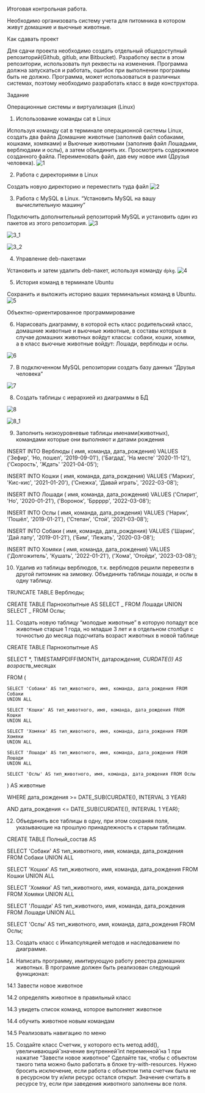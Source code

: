 Итоговая контрольная работа.

Необходимо организовать систему учета для питомника в котором живут
домашние и вьючные животные.

Как сдавать проект

Для сдачи проекта необходимо создать отдельный общедоступный
репозиторий(Github, gitlub, или Bitbucket). Разработку вести в этом
репозитории, использовать пул реквесты на изменения. Программа должна запускаться и работать, ошибок при выполнении программы быть не должно. Программа, может использоваться в различных системах, поэтому необходимо разработать класс в виде конструктора.

Задание

Операционные системы и виртуализация (Linux)

1. Использование команды cat в Linux

Используя команду cat в терминале операционной системы Linux, создать два файла Домашние животные (заполнив файл собаками, кошками, хомяками) и Вьючные животными (заполнив файл Лошадьми, верблюдами и ослы), а затем объединить их. Просмотреть содержимое созданного файла. Переименовать файл, дав ему новое имя (Друзья человека).
![1](images/1.jpg)

2. Работа с директориями в Linux

Создать новую директорию и переместить туда файл
![2](images/2.jpg)

3. Работа с MySQL в Linux. “Установить MySQL на вашу вычислительную машину”

Подключить дополнительный репозиторий MySQL и установить один из пакетов из этого репозитория.
![3](images/3.jpg)

![3_1](images/3_1.jpg)

![3_2](images/3_2.jpg)

4. Управление deb-пакетами

Установить и затем удалить deb-пакет, используя команду `dpkg`.
![4](images/4.jpg)

5. История команд в терминале Ubuntu

Сохранить и выложить историю ваших терминальных команд в Ubuntu.
![5](images/5.jpg)

Объектно-ориентированное программирование

6. Нарисовать диаграмму, в которой есть класс родительский класс, домашние животные и вьючные животные, в составы которых в случае домашних животных войдут классы: собаки, кошки, хомяки, а в класс вьючные животные войдут: Лошади, верблюды и ослы.

![6](images/6.jpg)

7. В подключенном MySQL репозитории создать базу данных “Друзья человека”

![7](images/7.jpg)

8. Создать таблицы с иерархией из диаграммы в БД

![8](images/8.jpg)

![8_1](images/8_1.jpg)

9. Заполнить низкоуровневые таблицы именами(животных), командами
   которые они выполняют и датами рождения

INSERT INTO Верблюды ( имя, команда, дата_рождения)
VALUES ('Зефир', 'Но, пошел', '2019-09-01'),
('Багдад', 'На месте' '2020-11-12'),
('Скорость', 'Ждать' '2021-04-05');

INSERT INTO Кошки ( имя, команда, дата_рождения)
VALUES ('Маркиз', 'Кис-кис', '2021-01-20'),
('Снежка', 'Давай играть', '2022-03-08');

INSERT INTO Лошади ( имя, команда, дата_рождения)
VALUES ('Спирит', 'Но', '2020-01-21'),
('Воронок', 'Бррррр', '2022-03-08');

INSERT INTO Ослы ( имя, команда, дата_рождения)
VALUES ('Нарик', 'Пошёл', '2019-01-21'),
('Степан', 'Стой', '2021-03-08');

INSERT INTO Собаки ( имя, команда, дата_рождения)
VALUES ('Шарик', 'Дай лапу', '2019-01-21'),
('Бим', 'Лежать', '2020-03-08');

INSERT INTO Хомяки ( имя, команда, дата_рождения)
VALUES ('Долгожитель', 'Кушать', '2022-01-21'),
('Хома', 'Отойди', '2023-03-08');

10. Удалив из таблицы верблюдов, т.к. верблюдов решили перевезти в другой питомник на зимовку. Объединить таблицы лошади, и ослы в одну таблицу.

TRUNCATE TABLE Верблюды;

CREATE TABLE Парнокопытные AS
SELECT _ FROM Лошади
UNION
SELECT _ FROM Ослы;

11. Создать новую таблицу “молодые животные” в которую попадут все
    животные старше 1 года, но младше 3 лет и в отдельном столбце с точностью до месяца подсчитать возраст животных в новой таблице

CREATE TABLE Парнокопытные AS

SELECT \*, TIMESTAMPDIFF(MONTH, дата*рождения, CURDATE()) AS возраст*в_месяцах

FROM (

    SELECT 'Собаки' AS тип_животного, имя, команда, дата_рождения FROM Собаки
    UNION ALL

    SELECT 'Кошки' AS тип_животного, имя, команда, дата_рождения FROM Кошки
    UNION ALL

    SELECT 'Хомяки' AS тип_животного, имя, команда, дата_рождения FROM Хомяки
    UNION ALL

    SELECT 'Лошади' AS тип_животного, имя, команда, дата_рождения FROM Лошади
    UNION ALL

    SELECT 'Ослы' AS тип_животного, имя, команда, дата_рождения FROM Ослы

) AS животные

WHERE дата_рождения >= DATE_SUB(CURDATE(), INTERVAL 3 YEAR)

AND дата_рождения <= DATE_SUB(CURDATE(), INTERVAL 1 YEAR);

12. Объединить все таблицы в одну, при этом сохраняя поля, указывающие на прошлую принадлежность к старым таблицам.

CREATE TABLE Полный_состав AS

SELECT 'Собаки' AS тип_животного, имя, команда, дата_рождения FROM Собаки
UNION ALL

SELECT 'Кошки' AS тип_животного, имя, команда, дата_рождения FROM Кошки
UNION ALL

SELECT 'Хомяки' AS тип_животного, имя, команда, дата_рождения FROM Хомяки
UNION ALL

SELECT 'Лошади' AS тип_животного, имя, команда, дата_рождения FROM Лошади
UNION ALL

SELECT 'Ослы' AS тип_животного, имя, команда, дата_рождения FROM Ослы;

13. Создать класс с Инкапсуляцией методов и наследованием по диаграмме.

14. Написать программу, имитирующую работу реестра домашних животных.
    В программе должен быть реализован следующий функционал:

14.1 Завести новое животное

14.2 определять животное в правильный класс

14.3 увидеть список команд, которое выполняет животное

14.4 обучить животное новым командам

14.5 Реализовать навигацию по меню

15. Создайте класс Счетчик, у которого есть метод add(), увеличивающий̆ значение внутренней̆ int переменной̆ на 1 при нажатие “Завести новое животное” Сделайте так, чтобы с объектом такого типа можно было работать в блоке try-with-resources. Нужно бросить исключение, если работа с объектом типа счетчик была не в ресурсном try и/или ресурс остался открыт. Значение считать в ресурсе try, если при заведения животного заполнены все поля.
